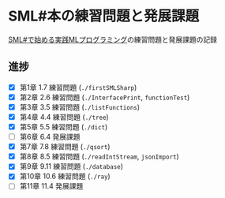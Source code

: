 # SML#本の練習問題と発展課題

[SML#で始める実践MLプログラミング](https://www.kyoritsu-pub.co.jp/bookdetail/9784320124714)の練習問題と発展課題の記録

## 進捗

- [x] 第1章 1.7 練習問題 (`./firstSMLSharp`)
- [x] 第2章 2.6 練習問題 (`./InterfacePrint`, `functionTest`)
- [x] 第3章 3.5 練習問題 (`./listFunctions`)
- [x] 第4章 4.4 練習問題 (`./tree`)
- [x] 第5章 5.5 練習問題 (`./dict`)
- [ ] 第6章 6.4 発展課題
- [x] 第7章 7.8 練習問題 (`./qsort`)
- [x] 第8章 8.5 練習問題 (`./readIntStream`, `jsonImport`)
- [x] 第9章 9.11 練習問題 (`./database`)
- [x] 第10章 10.6 練習問題 (`./ray`)
- [ ] 第11章 11.4 発展課題
